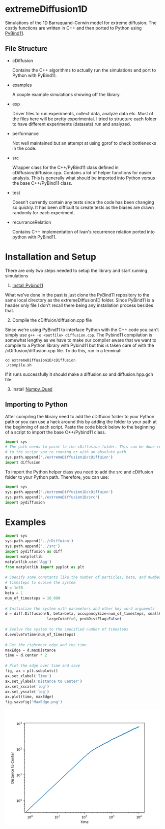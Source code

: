 # extremeDiffusion1D
Simulations of the 1D Barraquand-Corwin model for extreme diffusion. The costly
functions are written in C++ and then ported to Python using [PyBind11](https://github.com/pybind/pybind11).

## File Structure
* cDiffusion

  Contains the C++ algorithms to actually run the simulations and port to Python
  with PyBind11.

* examples

  A couple example simulations showing off the library.

* exp

  Driver files to run experiments, collect data, analyze data etc. Most of the
  files here will be pretty experimental. I tried to structure each folder to have
  different experiments (datasets) run and analyzed.

* performance

  Not well maintained but an attempt at using gprof to check bottlenecks in the code.

* src

  Wrapper class for the C++/PyBind11 class defined in cDiffusion/diffusion.cpp.
  Contains a lot of helper functions for easier analysis. This is generally what
  should be imported into Python versus the base C++/PyBind11 class.

* test

  Doesn't currently contain any tests since the code has been changing so quickly.
  It has been difficult to create tests as the biases are drawn randomly for each
  experiment.

* recurranceRelation

  Contains C++ implementation of Ivan's recurrence relation ported into python with PyBind11.


# Installation and Setup
There are only two steps needed to setup the library and start running simulations

1. [Install Pybind11](https://pybind11.readthedocs.io/en/stable/installing.html)

  What we've done in the past is just clone the PyBind11 repository to the same
  local directory as the extremeDiffusion1D folder. Since PyBind11 is a header
  only file I don't recall there being any installation process besides that.

2. Compile the cDiffuion/diffusion.cpp file

  Since we're using PyBind11 to interface Python with the C++ code you can't
  simply use `g++ -o <outfile> diffusion.cpp`. The Pybind11 compilation is somewhat
  lengthy as we have to make our compiler aware that we want to compile to a Python
  library with Pybind11 but this is taken care of with the /cDiffusion/diffusion.cpp
  file. To do this, run in a terminal:

  ```
  cd extremeDiffusion1D/cDiffusion
  ./compile.sh
  ```

  If it runs successfully it should make a diffusion.so and diffusion.hpp.gch
  file.

3. Install [Numpy_Quad](https://github.com/SimonsGlass/numpy_quad)

## Importing to Python
  After compiling the library need to add the cDiffuion folder to your Python
  path or you can use a hack around this by adding the folder to your path at the
  beginning of each script. Paste the code block below to the beginning of a
  script to import the base C++/Pybind11 class.

  ```python
  import sys
  # The path needs to point to the cDiffusion folder. This can be done relative
  # to the script you're running or with an absolute path.
  sys.path.append('./extremeDiffusion1D/cDiffuion')
  import diffusion
  ```

  To import the Python helper class you need to add the src and cDiffusion folder
  to your Python path. Therefore, you can use:

  ```python
  import sys
  sys.path.append('./extremeDiffusion1D/cDiffuion')
  sys.path.append('./extremeDiffusion1D/src')
  import pydiffusion
  ```

# Examples

```python
import sys
sys.path.append('../cDiffuion')
sys.path.append('../src')
import pydiffusion as diff
import matplotlib
matplotlib.use('Agg')
from matplotlib import pyplot as plt

# Specify some constants like the number of particles, beta, and number of
# timesteps to evolve the system
N = 1e50
beta = 1
num_of_timesteps = 10_000

# Initialize the system with parameters and other key word arguments
d = diff.Diffusion(N, beta=beta, occupancySize=num_of_timesteps, smallCutoff=0,
                   largeCutoff=0, probDistFlag=False)

# Evolve the system to the specified number of timesteps
d.evolveToTime(num_of_timesteps)

# Get the rightmost edge and the time
maxEdge = d.maxDistance
time = d.center * 2

# Plot the edge over time and save
fig, ax = plt.subplots()
ax.set_xlabel('Time')
ax.set_ylabel('Distance to Center')
ax.set_xscale('log')
ax.set_yscale('log')
ax.plot(time, maxEdge)
fig.savefig('MaxEdge.png')
```
![plot](./examples/MaxEdge.png)
